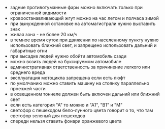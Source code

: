 - задние противотуманные фары можно включать только при ограниченной видимости
- кровоостанавливающий жгут можно на час летом и полчаса зимой
- при вынужденной остановке на автомагистрали нужно выставить знак
- жилая зона - не более 20 км/ч
- в темное время суток при движении по населенному пункту нужно использовать ближний свет, и запрещено использовать дальний и габаритные огни
- при высадке людей нужно обойти автомобиль сзади
- можно возить людей на буксируемом автомобиле
- административная ответственность за причинение легкого или среднего вреда
- эксплуатация мотоцикла запрещена если есть люфт
- по умолчанию можно ставить машину на стоянку параллельно проезжей части
- в освещенном тоннеле должен быть включен дальний или ближний свет
- если есть категория "А" то можно и "А1", "В1" и "М"
- светофор с пешеходом бело-лунного цвета говорит о то, что там светофор зеленый для пешеходов
- спереди нельзя ставить фонари оранжевого цвета